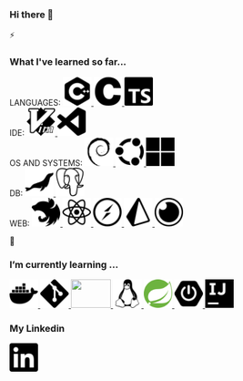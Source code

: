 ### Hi there 👋
⚡<h3>  What I've learned so far...</h3>
<!--
**samoyla/samoyla** is a ✨ _special_ ✨ repository because its `README.md` (this file) appears on your GitHub profile.

Here are some ideas to get you started:

- 🔭 I’m currently working on ...
- 🌱 I’m currently learning 
- 👯 I’m looking to collaborate on ...
- 🤔 I’m looking for help with ...
- 💬 Ask me about ...
- 📫 How to reach me: ...
- 😄 Pronouns: ...
- ⚡ Fun fact: ...
-->

<div>
  
  <div>
    LANGUAGES:
  <a href="https://cplusplus.com/">
    <img height="50" width="50" src="https://github.com/samoyla/logos/blob/main/cplusplus.svg?raw=true""/>
  </a>
  <a href="https://en.wikipedia.org/wiki/C_(programming_language)">
    <img height="50" width="50" src="https://github.com/samoyla/logos/blob/main/c.svg?raw=true"/>
  </a>
    <a href="https://www.typescriptlang.org/">
    <img height="50" width="50" src="https://github.com/samoyla/logos/blob/main/typescript.svg?raw=true"/>
  </a>
  </div>
  
  <div>
    IDE:
  <a href="https://www.vim.org/">
    <img height="50" width="50" src="https://github.com/samoyla/logos/blob/main/vim.svg?raw=true""/>
  </a>
  <a href="https://code.visualstudio.com/">
    <img height="50" width="50" src="https://github.com/samoyla/logos/blob/main/visualstudiocode.svg?raw=true"/>
  </a>
  </div>
  
  <div>
    OS AND SYSTEMS:
   <a href="https://www.debian.org/">
    <img height="50" width="50" src="https://github.com/samoyla/logos/blob/main/debian.svg?raw=true"/>
  </a>
     <a href="https://ubuntu.com/">
    <img height="50" width="50" src="https://github.com/samoyla/logos/blob/main/ubuntu.svg?raw=true"/>
  </a>
     <a href="https://www.microsoft.com/fr-fr/software-download/windows11">
    <img height="50" width="50" src="https://github.com/samoyla/logos/blob/main/windows11.svg?raw=true"/>
  </a>
  </div>
  
  <div>
    DB:
    <a href="https://mariadb.org/">
    <img height="50" width="50" src="https://github.com/samoyla/logos/blob/main/mariadb.svg?raw=true"/>
  </a>
    <a href="https://www.postgresql.org/">
    <img height="50" width="50" src="https://github.com/samoyla/logos/blob/main/postgresql.svg?raw=true"/>
  </a>
  </div>

  <div>
    WEB:
     <a href="https://code.visualstudio.com/">
    <img height="50" width="50" src="https://github.com/samoyla/logos/blob/main/nestjs.svg?raw=true"/>
  </a>
     <a href="https://code.visualstudio.com/">
    <img height="50" width="50" src="https://github.com/samoyla/logos/blob/main/react.svg?raw=true"/>
  </a>
     <a href="https://code.visualstudio.com/">
    <img height="50" width="50" src="https://github.com/samoyla/logos/blob/main/socketdotio.svg?raw=true"/>
  </a>
     <a href="https://code.visualstudio.com/">
    <img height="50" width="50" src="https://github.com/samoyla/logos/blob/main/prisma.svg?raw=true"/>
  </a>
     <a href="https://code.visualstudio.com/">
    <img height="50" width="50" src="https://github.com/samoyla/logos/blob/main/insomnia.svg?raw=true"/>
  </a>
  </div>
  
</div>


🌱<h3>  I’m currently learning ...</h3>
<div>
  <a href="https://www.docker.com/">
    <img height="50" width="50" src="https://github.com/samoyla/logos/blob/main/docker.svg?raw=true""/>
  </a>
   <a href="https://git-scm.com/">
    <img height="50" width="50" src="https://github.com/samoyla/logos/blob/main/git.svg?raw=true""/>
  </a>
   <a href="https://dev.java/learn/getting-started/">
    <img height="50" width="70" src="https://brandslogos.com/wp-content/uploads/images/java-logo-1.png"/>
  </a>
   <a href="https://www.linux.org/">
    <img height="50" width="50" src="https://github.com/samoyla/logos/blob/main/linux.svg?raw=true""/>
  </a>
  <a href="https://www.spring.io/projects/spring-boot">
    <img height="50" width="50" src="https://github.com/samoyla/logos/blob/main/Spring_Boot.png?raw=true"/>
  </a>
   <a href="https://www.spring.io/projects/spring-boot">
    <img height="50" width="50" src="https://github.com/samoyla/logos/blob/main/springboot.svg?raw=true"/>
  </a>
   <a href="https://www.jetbrains.com/idea/">
    <img height="50" width="50" src="https://github.com/samoyla/logos/blob/main/intellijidea.svg?raw=true"/>
  </a>
  
</div>

<div>
<h3>My Linkedin</h3>
<a href="https://www.linkedin.com/in/maryna-samoilenko-9a44331b2/">
    <img height="50" width="50" src="https://github.com/samoyla/logos/blob/main/linkedin.svg?raw=true""/>
  </a>
  
</div>

